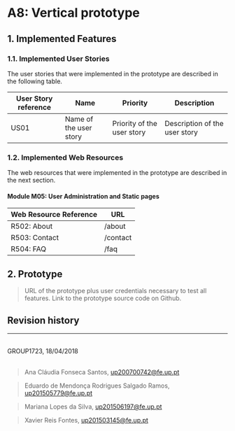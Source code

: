 # A8: Vertical prototype

## 1. Implemented Features

### 1.1. Implemented User Stories

The user stories that were implemented in the prototype are described in the following table.


| User Story reference | Name                   | Priority                   | Description                   |
| -------------------- | ---------------------- | -------------------------- | ----------------------------- |
| US01                 | Name of the user story | Priority of the user story | Description of the user story |

### 1.2. Implemented Web Resources

The web resources that were implemented in the prototype are described in the next section.


#### Module M05: User Administration and Static pages

| Web Resource Reference | URL                            |
| ---------------------- | ------------------------------ |
| R502: About | /about |
| R503: Contact | /contact |
| R504: FAQ | /faq |

## 2. Prototype

> URL of the prototype plus user credentials necessary to test all features.
> Link to the prototype source code on Github.


## Revision history



***

<br>
GROUP1723, 18/04/2018
<br>
<br>

> Ana Cláudia Fonseca Santos, up200700742@fe.up.pt

> Eduardo de Mendonça Rodrigues Salgado Ramos, up201505779@fe.up.pt

> Mariana Lopes da Silva, up201506197@fe.up.pt

> Xavier Reis Fontes, up201503145@fe.up.pt
